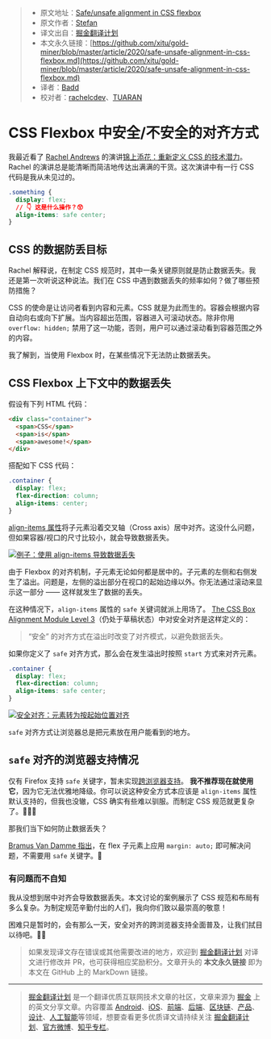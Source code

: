 > * 原文地址：[Safe/unsafe alignment in CSS flexbox](https://www.stefanjudis.com/today-i-learned/safe-unsafe-alignment-in-css-flexbox/)
> * 原文作者：[Stefan](https://www.stefanjudis.com/)
> * 译文出自：[掘金翻译计划](https://github.com/xitu/gold-miner)
> * 本文永久链接：[https://github.com/xitu/gold-miner/blob/master/article/2020/safe-unsafe-alignment-in-css-flexbox.md](https://github.com/xitu/gold-miner/blob/master/article/2020/safe-unsafe-alignment-in-css-flexbox.md)
> * 译者：[Badd](https://juejin.im/user/5b0f6d4b6fb9a009e405dda1)
> * 校对者：[rachelcdev](https://github.com/rachelcdev)、[TUARAN](https://github.com/TUARAN)

# CSS Flexbox 中安全/不安全的对齐方式

我最近看了 [Rachel Andrews](https://twitter.com/rachelandrew) 的演讲[锦上添花：重新定义 CSS 的技术潜力](https://aneventapart.com/news/post/making-things-better-aea-video)。Rachel 的演讲总是能清晰而简洁地传达出满满的干货。这次演讲中有一行 CSS 代码是我从未见过的。

```css
.something {
  display: flex;
  // 👇 这是什么操作？😲 
  align-items: safe center;
}
```

## CSS 的数据防丢目标

Rachel 解释说，在制定 CSS 规范时，其中一条关键原则就是防止数据丢失。我还是第一次听说这种说法。我们在 CSS 中遇到数据丢失的频率如何？做了哪些预防措施？

CSS 的使命是让访问者看到内容和元素。CSS 就是为此而生的。容器会根据内容自动向右或向下扩展。当内容超出范围，容器进入可滚动状态。除非你用 `overflow: hidden;` 禁用了这一功能，否则，用户可以通过滚动看到容器范围之外的内容。

我了解到，当使用 Flexbox 时，在某些情况下无法防止数据丢失。

## CSS Flexbox 上下文中的数据丢失

假设有下列 HTML 代码：

```html
<div class="container">
  <span>CSS</span>
  <span>is</span>
  <span>awesome!</span>
</div>
```

搭配如下 CSS 代码：

```css
.container {
  display: flex;
  flex-direction: column;
  align-items: center;
}
```

[align-items 属性](https://developer.mozilla.org/en-US/docs/Web/CSS/align-items)将子元素沿着交叉轴（Cross axis）居中对齐。这没什么问题，但如果容器/视口的尺寸比较小，就会导致数据丢失。

 [![例子：使用 align-items 导致数据丢失](//images.ctfassets.net/f20lfrunubsq/tX5IzlfIse4rtopH41xJY/2efc8dc4ca4d3e41da194292257fc02a/Screenshot_2020-05-17_19.54.42.png&fm=jpg)](//images.ctfassets.net/f20lfrunubsq/tX5IzlfIse4rtopH41xJY/2efc8dc4ca4d3e41da194292257fc02a/Screenshot_2020-05-17_19.54.42.png) 

由于 Flexbox 的对齐机制，子元素无论如何都是居中的。子元素的左侧和右侧发生了溢出。问题是，左侧的溢出部分在视口的起始边缘以外。你无法通过滚动来显示这一部分 —— 这样就发生了数据的丢失。

在这种情况下，`align-items` 属性的 `safe` 关键词就派上用场了。 [The CSS Box Alignment Module Level 3](https://drafts.csswg.org/css-align-3/#overflow-values)（仍处于草稿状态）中对安全对齐是这样定义的：

> “安全” 的对齐方式在溢出时改变了对齐模式，以避免数据丢失。

如果你定义了 `safe` 对齐方式，那么会在发生溢出时按照 `start` 方式来对齐元素。

```css
.container {
  display: flex;
  flex-direction: column;
  align-items: safe center;
}
```

 [![安全对齐：元素转为按起始位置对齐](//images.ctfassets.net/f20lfrunubsq/1Qx8RgAxrHdCzMHHLo8CBl/8a7e5b30e1a90ef8452d83c8668b65c8/Screenshot_2020-05-17_20.04.33.png&fm=jpg)](//images.ctfassets.net/f20lfrunubsq/1Qx8RgAxrHdCzMHHLo8CBl/8a7e5b30e1a90ef8452d83c8668b65c8/Screenshot_2020-05-17_20.04.33.png) 

`safe` 对齐方式让浏览器总是把元素放在用户能看到的地方。

## `safe` 对齐的浏览器支持情况

仅有 Firefox 支持 `safe` 关键字，暂未实现[跨浏览器支持](https://developer.mozilla.org/en-US/docs/Web/CSS/align-items#Support_in_Flex_layout)。 **我不推荐现在就使用它**，因为它无法优雅地降级。你可以说这种安全方式本应该是 `align-items` 属性默认支持的，但我也没辙，CSS 确实有些难以驯服。而制定 CSS 规范就更复杂了。🤷🏻‍♂️

那我们当下如何防止数据丢失？

[Bramus Van Damme 指出](https://twitter.com/bramus/status/1259776833589051392)，在 flex 子元素上应用 `margin: auto;` 即可解决问题，不需要用 `safe` 关键字。🎉

### 有问题而不自知

我从没想到居中对齐会导致数据丢失。本文讨论的案例展示了 CSS 规范和布局有多么复杂。为制定规范辛勤付出的人们，我向你们致以最崇高的敬意！

困难只是暂时的，会有那么一天，安全对齐的跨浏览器支持全面普及，让我们拭目以待吧。👋🏻

> 如果发现译文存在错误或其他需要改进的地方，欢迎到 [掘金翻译计划](https://github.com/xitu/gold-miner) 对译文进行修改并 PR，也可获得相应奖励积分。文章开头的 **本文永久链接** 即为本文在 GitHub 上的 MarkDown 链接。

---

> [掘金翻译计划](https://github.com/xitu/gold-miner) 是一个翻译优质互联网技术文章的社区，文章来源为 [掘金](https://juejin.im) 上的英文分享文章。内容覆盖 [Android](https://github.com/xitu/gold-miner#android)、[iOS](https://github.com/xitu/gold-miner#ios)、[前端](https://github.com/xitu/gold-miner#前端)、[后端](https://github.com/xitu/gold-miner#后端)、[区块链](https://github.com/xitu/gold-miner#区块链)、[产品](https://github.com/xitu/gold-miner#产品)、[设计](https://github.com/xitu/gold-miner#设计)、[人工智能](https://github.com/xitu/gold-miner#人工智能)等领域，想要查看更多优质译文请持续关注 [掘金翻译计划](https://github.com/xitu/gold-miner)、[官方微博](http://weibo.com/juejinfanyi)、[知乎专栏](https://zhuanlan.zhihu.com/juejinfanyi)。
